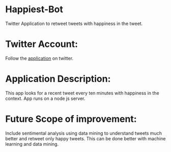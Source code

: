 # Happiest-Bot
Twitter Application to retweet tweets with happiness in the tweet.

# Twitter Account:
Follow the [application](https://twitter.com/HappiestWorld09) on twitter.

# Application Description:
This app looks for a recent tweet every ten minutes with happiness in the context.
App runs on a node js server.

# Future Scope of improvement:
Include sentimental analysis using data mining to understand tweets much better and retweet only happy tweets.
This can be done better with machine learning and data mining.

